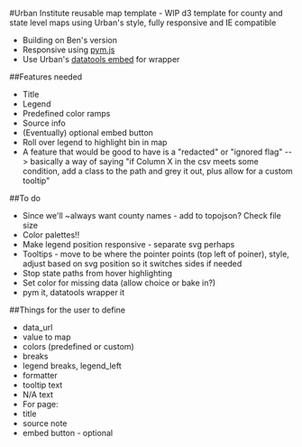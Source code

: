 #Urban Institute reusable map template - WIP
d3 template for county and state level maps using Urban's style, fully responsive and IE compatible
* Building on Ben's version
* Responsive using [pym.js](https://github.com/nprapps/pym.js)
* Use Urban's [datatools embed](https://github.com/UrbanInstitute/datatools-embed) for wrapper

##Features needed
* Title
* Legend
* Predefined color ramps
* Source info
* (Eventually) optional embed button
* Roll over legend to highlight bin in map
* A feature that would be good to have is a "redacted" or "ignored flag" --> basically a way of saying "if Column X in the csv meets some condition, add a class to the path and grey it out, plus allow for a custom tooltip"

##To do
* Since we'll ~always want county names - add to topojson? Check file size 
* Color palettes!!
* Make legend position responsive - separate svg perhaps
* Tooltips - move to be where the pointer points (top left of poiner), style, adjust based on svg position so it switches sides if needed
* Stop state paths from hover highlighting
* Set color for missing data (allow choice or bake in?)
* pym it, datatools wrapper it

##Things for the user to define
* data_url
* value to map
* colors (predefined or custom)
* breaks
* legend breaks, legend_left
* formatter
* tooltip text
 * N/A text
* For page:
 * title
 * source note
 * embed button - optional
